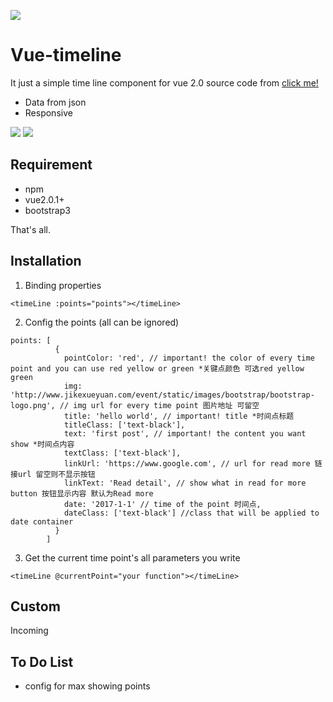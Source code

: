 ![](src/assets/logo.png)

# Vue-timeline

It just a simple time line component for vue 2.0
source code from [click me!](http://www.helloweba.com/view-blog-285.html)

* Data from json
* Responsive

![](src/assets/full.png)
![](src/assets/small.png)

## Requirement

* npm
* vue2.0.1+
* bootstrap3

That's all.


## Installation
1. Binding properties
```
<timeLine :points="points"></timeLine>
```
2. Config the points (all can be ignored)
```
points: [
          {
            pointColor: 'red', // important! the color of every time point and you can use red yellow or green *关键点颜色 可选red yellow green
            img: 'http://www.jikexueyuan.com/event/static/images/bootstrap/bootstrap-logo.png', // img url for every time point 图片地址 可留空
            title: 'hello world', // important! title *时间点标题
            titleClass: ['text-black'],
            text: 'first post', // important! the content you want show *时间点内容
            textClass: ['text-black'],
            linkUrl: 'https://www.google.com', // url for read more 链接url 留空则不显示按钮
            linkText: 'Read detail', // show what in read for more button 按钮显示内容 默认为Read more
            date: '2017-1-1' // time of the point 时间点,
            dateClass: ['text-black'] //class that will be applied to date container
          }
        ]
```
3. Get the current time point's all parameters you write
```
<timeLine @currentPoint="your function"></timeLine>
```


## Custom
Incoming


To Do List
----------

- config for max showing points
